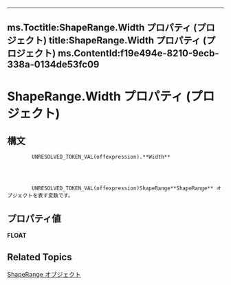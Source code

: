 
---
ms.Toctitle:ShapeRange.Width プロパティ (プロジェクト)
title:ShapeRange.Width プロパティ (プロジェクト)
ms.ContentId:f19e494e-8210-9ecb-338a-0134de53fc09
---
# ShapeRange.Width プロパティ (プロジェクト)





## 構文

            UNRESOLVED_TOKEN_VAL(offexpression).**Width**




            UNRESOLVED_TOKEN_VAL(offexpression)ShapeRange**ShapeRange** オブジェクトを表す変数です。



## プロパティ値
**FLOAT**



## Related Topics

[ShapeRange オブジェクト](315031aa-4b8c-424b-26e7-ce15897beb05.md)





